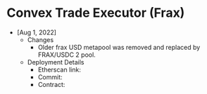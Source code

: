 # Convex Trade Executor (Frax)

- [Aug 1, 2022]
  - Changes
    - Older frax USD metapool was removed and replaced by FRAX/USDC 2 pool.
  - Deployment Details
    - Etherscan link:
    - Commit:
    - Contract:
